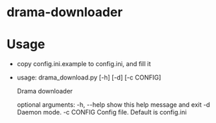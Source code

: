 drama-downloader
=============

# Usage

- copy config.ini.example to config.ini, and fill it

- usage: drama_download.py [-h] [-d] [-c CONFIG]

    Drama downloader

    optional arguments:
      -h, --help  show this help message and exit
      -d          Daemon mode.
      -c CONFIG   Config file. Default is config.ini

